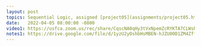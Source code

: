 ```yaml
---
layout: post
topics: Sequential Logic, assigned [project05](assignments/project05.html) due 4/11
date:   2022-04-05 08:00:00 -0800
video1: https://usfca.zoom.us/rec/share/CqscNA0qHy3tVxNpemZcRYKTA7CLWsRMB2mGkWEJY-Qdr2AyBkCxVHwNBmyG48Iq.1EZeGxj0sKdLsFs5
notes1: https://drive.google.com/file/d/1yzU2yOshbHsMBEN-hJZU00D1ZM4Zffh8/view?usp=sharing
---
```

